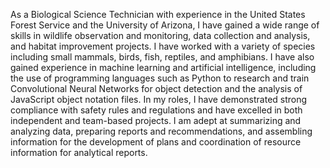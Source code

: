 As a Biological Science Technician with experience in the United States Forest Service and the University of Arizona, I have gained a wide range of skills in wildlife observation and monitoring, data collection and analysis, and habitat improvement projects. I have worked with a variety of species including small mammals, birds, fish, reptiles, and amphibians. I have also gained experience in machine learning and artificial intelligence, including the use of programming languages such as Python to research and train Convolutional Neural Networks for object detection and the analysis of JavaScript object notation files. In my roles, I have demonstrated strong compliance with safety rules and regulations and have excelled in both independent and team-based projects. I am adept at summarizing and analyzing data, preparing reports and recommendations, and assembling information for the development of plans and coordination of resource information for analytical reports.

<!---
dvelasco3/dvelasco3 is a ✨ special ✨ repository because its `README.md` (this file) appears on your GitHub profile.
You can click the Preview link to take a look at your changes.
--->
